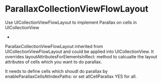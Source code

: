 ParallaxCollectionViewFlowLayout
================================

Use UICollectionViewFlowLayout to implement Parallax on cells in UICollectionView

* 
ParallaxCollectionViewFlowLayout inherited from UICollectionViewFlowLayout and could be applied into UICollectionView.
It overrides layoutAttributesForElementsInRect: method to calcualte the layout attributes of cells which you want to do parallax.

It needs to define cells which shoudl do parallax by enableParallaxCellsAtIndexPaths: or set allCellParallax YES for all.


